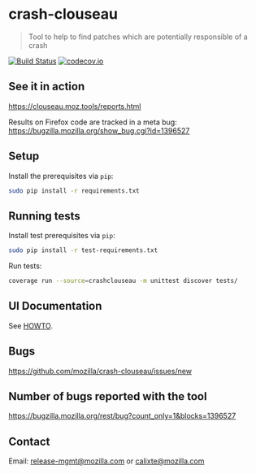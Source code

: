 # crash-clouseau
>  Tool to help to find patches which are potentially responsible of a crash

[![Build Status](https://api.travis-ci.org/mozilla/crash-clouseau.svg?branch=master)](https://travis-ci.org/mozilla/crash-clouseau)
[![codecov.io](https://img.shields.io/codecov/c/github/mozilla/crash-clouseau/master.svg)](https://codecov.io/github/mozilla/crash-clouseau?branch=master)

## See it in action

https://clouseau.moz.tools/reports.html

Results on Firefox code are tracked in a meta bug: https://bugzilla.mozilla.org/show_bug.cgi?id=1396527

## Setup

Install the prerequisites via `pip`:
```sh
sudo pip install -r requirements.txt
```

## Running tests

Install test prerequisites via `pip`:
```sh
sudo pip install -r test-requirements.txt
```

Run tests:
```sh
coverage run --source=crashclouseau -m unittest discover tests/
```

## UI Documentation

See [HOWTO](/HOWTO.md).

## Bugs

https://github.com/mozilla/crash-clouseau/issues/new

## Number of bugs reported with the tool

https://bugzilla.mozilla.org/rest/bug?count_only=1&blocks=1396527

## Contact

Email: release-mgmt@mozilla.com or calixte@mozilla.com
